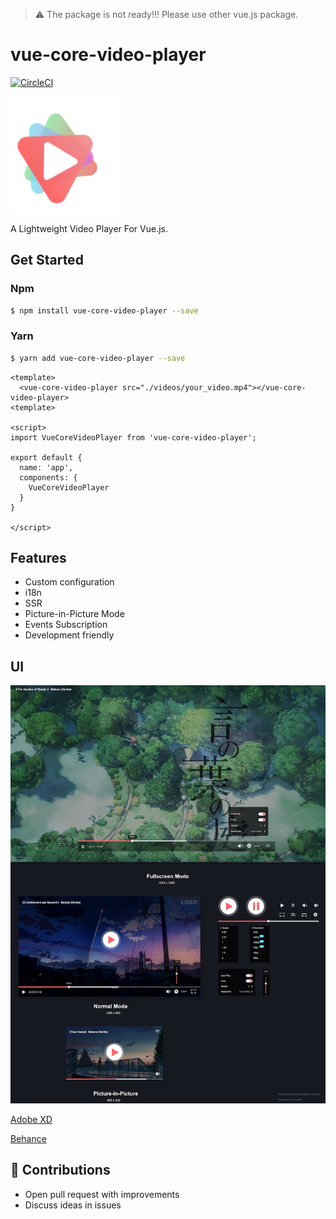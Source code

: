 > ⚠️ The package is not ready!!! Please use other vue.js package.

# vue-core-video-player

[![CircleCI](https://circleci.com/gh/core-player/vue-core-video-player.svg?style=shield)](https://circleci.com/gh/core-player/vue-core-video-player)


<img width="180" src="./UI/assets/logo.png">

A Lightweight Video Player For Vue.js.


## Get Started

### Npm

``` bash
$ npm install vue-core-video-player --save
```

### Yarn


``` bash
$ yarn add vue-core-video-player --save
```

``` vue
<template>
  <vue-core-video-player src="./videos/your_video.mp4"></vue-core-video-player>
<template>

<script>
import VueCoreVideoPlayer from 'vue-core-video-player';

export default {
  name: 'app',
  components: {
    VueCoreVideoPlayer
  }
}

</script>
```

## Features

+ Custom configuration
+ i18n
+ SSR
+ Picture-in-Picture Mode
+ Events Subscription
+ Development friendly


## UI

<img width="720px" src="./UI/ui.png">

[Adobe XD](./UI/vue-core-video-player-xd.xd)

[Behance](https://www.behance.net/gallery/84820301/Web-VIdeo-Player)


## 💐 Contributions

+ Open pull request with improvements
+ Discuss ideas in issues


